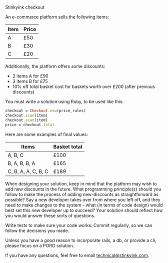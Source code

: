 Stinkyink checkout

An e-commerce platform sells the following items:

| Item | Price |
| --- | --- |
| A | £50 |
| B | £30 |
| C | £20 |

Additionally, the platform offers some discounts:

- 2 items A for £90
- 3 items B for £75
- 10% off total basket cost for baskets worth over £200 (after previous discounts)

You must write a solution using Ruby, to be used like this:

```ruby
checkout = Checkout.new(price_rules)
checkout.scan(item)
checkout.scan(item)
price = checkout.total
```

Here are some examples of final values:

| Items | Basket total |
| --- | --- |
| A, B, C | £100 |
|  B, A, B, B, A | £165 |
| C, B, A, A, C, B, C | £189 |

When designing your solution, keep in mind that the platform may wish to add new discounts in the future.  What programming principle(s) should you follow to make the process of adding new-discounts as straightforward as possible?  Say a new developer takes over from where you left off, and they need to make changes to the system - what (in terms of code design) would best set this new developer up to succeed? Your solution should reflect how you would answer these sorts of questions.

Write tests to make sure your code works. Commit regularly, so we can follow the decisions you made.

Unless you have a good reason to incorporate rails, a db, or provide a cli, please focus on a PORO solution.

If you have any questions, feel free to email technical@stinkyink.com.
